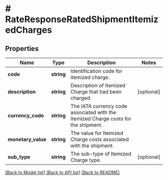 # # RateResponseRatedShipmentItemizedCharges

## Properties

Name | Type | Description | Notes
------------ | ------------- | ------------- | -------------
**code** | **string** | Identification code for itemized charge. |
**description** | **string** | Description of Itemized Charge that had been charged. | [optional]
**currency_code** | **string** | The IATA currency code associated with the Itemized Charge costs for the shipment. |
**monetary_value** | **string** | The value for Itemized Charge costs associated with the shipment. |
**sub_type** | **string** | The sub-type of Itemized Charge type. | [optional]

[[Back to Model list]](../../README.md#models) [[Back to API list]](../../README.md#endpoints) [[Back to README]](../../README.md)
